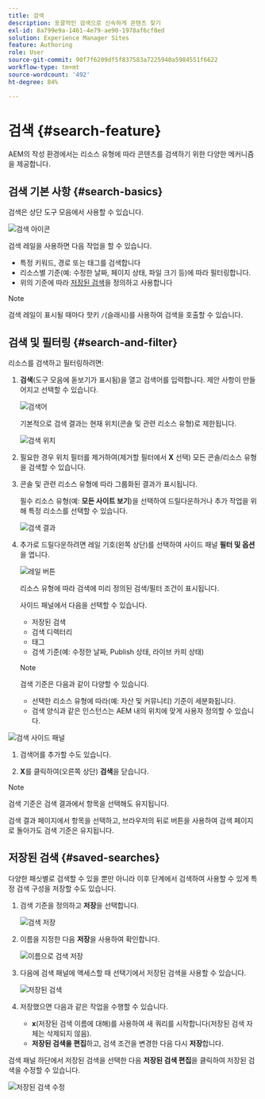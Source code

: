 ```yaml
---
title: 검색
description: 포괄적인 검색으로 신속하게 콘텐츠 찾기
exl-id: 8a799e9a-1461-4e79-ae90-1978af6cf0ed
solution: Experience Manager Sites
feature: Authoring
role: User
source-git-commit: 90f7f6209df5f837583a7225940a5984551f6622
workflow-type: tm+mt
source-wordcount: '492'
ht-degree: 84%

---
```


# 검색 {#search-feature}

AEM의 작성 환경에서는 리소스 유형에 따라 콘텐츠를 검색하기 위한 다양한 메커니즘을 제공합니다.

## 검색 기본 사항 {#search-basics}

검색은 상단 도구 모음에서 사용할 수 있습니다.

![검색 아이콘](/help/sites-cloud/authoring/assets/search-icon.png)

검색 레일을 사용하면 다음 작업을 할 수 있습니다.

* 특정 키워드, 경로 또는 태그를 검색합니다
* 리소스별 기준(예: 수정한 날짜, 페이지 상태, 파일 크기 등)에 따라 필터링합니다.
* 위의 기준에 따라 [저장된 검색](#saved-searches)을 정의하고 사용합니다

>[!NOTE]
>
>검색 레일이 표시될 때마다 핫키 `/`(슬래시)를 사용하여 검색을 호출할 수 있습니다.

## 검색 및 필터링 {#search-and-filter}

리소스를 검색하고 필터링하려면:

1. **검색**(도구 모음에 돋보기가 표시됨)을 열고 검색어를 입력합니다. 제안 사항이 만들어지고 선택할 수 있습니다.

   ![검색어](/help/sites-cloud/authoring/assets/search-term.png)

   기본적으로 검색 결과는 현재 위치(콘솔 및 관련 리소스 유형)로 제한됩니다.

   ![검색 위치](/help/sites-cloud/authoring/assets/search-term-location.png)

1. 필요한 경우 위치 필터를 제거하여(제거할 필터에서 **X** 선택) 모든 콘솔/리소스 유형을 검색할 수 있습니다.
1. 콘솔 및 관련 리소스 유형에 따라 그룹화된 결과가 표시됩니다.

   필수 리소스 유형(예: **모든 사이트 보기**)을 선택하여 드릴다운하거나 추가 작업을 위해 특정 리소스를 선택할 수 있습니다.

   ![검색 결과](/help/sites-cloud/authoring/assets/search-results.png)

1. 추가로 드릴다운하려면 레일 기호(왼쪽 상단)를 선택하여 사이드 패널 **필터 및 옵션**&#x200B;을 엽니다.

   ![레일 버튼](/help/sites-cloud/authoring/assets/rail-button.png)

   리소스 유형에 따라 검색에 미리 정의된 검색/필터 조건이 표시됩니다.

   사이드 패널에서 다음을 선택할 수 있습니다.

   * 저장된 검색
   * 검색 디렉터리
   * 태그
   * 검색 기준(예: 수정한 날짜, Publish 상태, 라이브 카피 상태)

   >[!NOTE]
   >
   >검색 기준은 다음과 같이 다양할 수 있습니다.
   >
   >* 선택한 리소스 유형에 따라(예: 자산 및 커뮤니티) 기준이 세분화됩니다.
   >* 검색 양식과 같은 인스턴스는 AEM 내의 위치에 맞게 사용자 정의할 수 있습니다.

<!--
  >* Your instance as the [Search Forms](/help/sites-administering/search-forms.md) can be customized (appropriate to the location within AEM).
  -->

![검색 사이드 패널](/help/sites-cloud/authoring/assets/search-side-panel.png)

1. 검색어를 추가할 수도 있습니다.

1. **X**&#x200B;를 클릭하여(오른쪽 상단) **검색**&#x200B;을 닫습니다.

>[!NOTE]
>
>검색 기준은 검색 결과에서 항목을 선택해도 유지됩니다.
>
>검색 결과 페이지에서 항목을 선택하고, 브라우저의 뒤로 버튼을 사용하여 검색 페이지로 돌아가도 검색 기준은 유지됩니다.

## 저장된 검색 {#saved-searches}

다양한 패싯별로 검색할 수 있을 뿐만 아니라 이후 단계에서 검색하여 사용할 수 있게 특정 검색 구성을 저장할 수도 있습니다.

1. 검색 기준을 정의하고 **저장**&#x200B;을 선택합니다.

   ![검색 저장](/help/sites-cloud/authoring/assets/search-side-panel.png)

1. 이름을 지정한 다음 **저장**&#x200B;을 사용하여 확인합니다.

   ![이름으로 검색 저장](/help/sites-cloud/authoring/assets/search-save-name.png)

1. 다음에 검색 패널에 액세스할 때 선택기에서 저장된 검색을 사용할 수 있습니다.

   ![저장된 검색](/help/sites-cloud/authoring/assets/saved-searches.png)

1. 저장했으면 다음과 같은 작업을 수행할 수 있습니다.

   * **x**(저장된 검색 이름에 대해)를 사용하여 새 쿼리를 시작합니다(저장된 검색 자체는 삭제되지 않음).
   * **저장된 검색을 편집**&#x200B;하고, 검색 조건을 변경한 다음 다시 **저장**&#x200B;합니다.

검색 패널 하단에서 저장된 검색을 선택한 다음 **저장된 검색 편집**&#x200B;을 클릭하여 저장된 검색을 수정할 수 있습니다.

![저장된 검색 수정](/help/sites-cloud/authoring/assets/saved-searches-modify.png)
